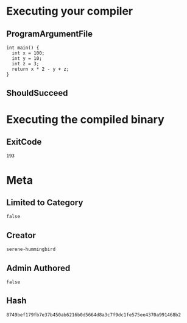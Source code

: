 # Executing your compiler

## ProgramArgumentFile

```
int main() {
  int x = 100;
  int y = 10;
  int z = 3;
  return x * 2 - y + z;
}
```

## ShouldSucceed

# Executing the compiled binary

## ExitCode

```
193
```

# Meta

## Limited to Category

```
false
```

## Creator

```
serene-hummingbird
```

## Admin Authored

```
false
```

## Hash

```
8749bef179fb7e37b450ab6216b0d5664d8a3c7f9dc1fe575ee4370a991468b2
```
